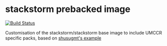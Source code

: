 # stackstorm prebacked image

[![Build Status](https://travis-ci.org/umccr/st2-docker-pack-prebuild-umccr.svg?branch=master)](https://travis-ci.org/umccr/st2-docker-pack-prebuild-umccr)

Customisation of the stackstorm/stackstorm base image to include UMCCR specific
packs, based on [shusugmt's example](https://github.com/shusugmt/st2-docker-pack-prebuild-example)
